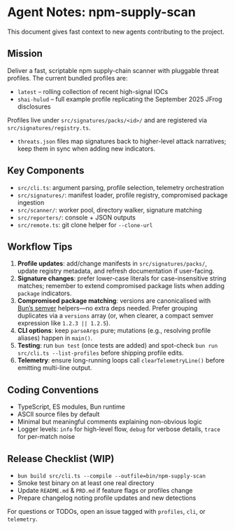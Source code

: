 # Agent Notes: npm-supply-scan

This document gives fast context to new agents contributing to the project.

## Mission
Deliver a fast, scriptable npm supply-chain scanner with pluggable threat profiles. The current bundled profiles are:
- `latest` – rolling collection of recent high-signal IOCs
- `shai-hulud` – full example profile replicating the September 2025 JFrog disclosures

Profiles live under `src/signatures/packs/<id>/` and are registered via `src/signatures/registry.ts`.
- `threats.json` files map signatures back to higher-level attack narratives; keep them in sync when adding new indicators.

## Key Components
- `src/cli.ts`: argument parsing, profile selection, telemetry orchestration
- `src/signatures/`: manifest loader, profile registry, compromised package ingestion
- `src/scanner/`: worker pool, directory walker, signature matching
- `src/reporters/`: console + JSON outputs
- `src/remote.ts`: git clone helper for `--clone-url`

## Workflow Tips
1. **Profile updates**: add/change manifests in `src/signatures/packs/`, update registry metadata, and refresh documentation if user-facing.
2. **Signature changes**: prefer lower-case literals for case-insensitive string matches; remember to extend compromised package lists when adding `package` indicators.
3. **Compromised package matching**: versions are canonicalised with [Bun’s semver](https://bun.com/docs/api/semver) helpers—no extra deps needed. Prefer grouping duplicates via a `versions` array (or, when clearer, a compact semver expression like `1.2.3 || 1.2.5`).
4. **CLI options**: keep `parseArgs` pure; mutations (e.g., resolving profile aliases) happen in `main()`.
5. **Testing**: run `bun test` (once tests are added) and spot-check `bun run src/cli.ts --list-profiles` before shipping profile edits.
6. **Telemetry**: ensure long-running loops call `clearTelemetryLine()` before emitting multi-line output.

## Coding Conventions
- TypeScript, ES modules, Bun runtime
- ASCII source files by default
- Minimal but meaningful comments explaining non-obvious logic
- Logger levels: `info` for high-level flow, `debug` for verbose details, `trace` for per-match noise

## Release Checklist (WIP)
- `bun build src/cli.ts --compile --outfile=bin/npm-supply-scan`
- Smoke test binary on at least one real directory
- Update `README.md` & `PRD.md` if feature flags or profiles change
- Prepare changelog noting profile updates and new detections

For questions or TODOs, open an issue tagged with `profiles`, `cli`, or `telemetry`.
